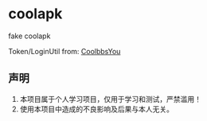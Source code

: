 # coolapk

fake coolapk

Token/LoginUtil from: [CoolbbsYou](https://github.com/WaitFme/CoolbbsYou)

## 声明
1. 本项目属于个人学习项目，仅用于学习和测试，严禁滥用！
2. 使用本项目中造成的不良影响及后果与本人无关。
